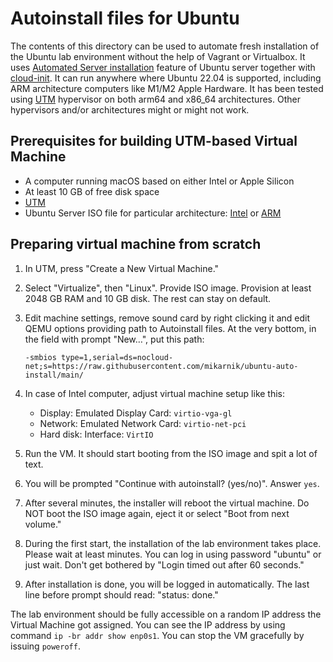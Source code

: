 Autoinstall files for Ubuntu
============================

The contents of this directory can be used to automate fresh installation
of the Ubuntu lab environment without the help of Vagrant or Virtualbox. It uses
[Automated Server
installation](https://ubuntu.com/server/docs/install/autoinstall) feature
of Ubuntu server together with [cloud-init](https://cloud-init.io/). It can
run anywhere where Ubuntu 22.04 is supported, including ARM architecture
computers like M1/M2 Apple Hardware. It has been tested using
[UTM](https://mac.getutm.app/) hypervisor on both arm64 and x86_64
architectures. Other hypervisors and/or architectures might or might not
work.

Prerequisites for building UTM-based Virtual Machine
----------------------------------------------------
 - A computer running macOS based on either Intel or Apple Silicon
 - At least 10 GB of free disk space
 - [UTM](https://mac.getutm.app/)
 - Ubuntu Server ISO file for particular architecture:
   [Intel](https://ubuntu.com/download/server) or
   [ARM](https://ubuntu.com/download/server/arm)

Preparing virtual machine from scratch
--------------------------------------

1. In UTM, press "Create a New Virtual Machine."
2. Select "Virtualize", then "Linux". Provide ISO image. Provision at least 2048
   GB RAM and 10 GB disk. The rest can stay on default.
3. Edit machine settings, remove sound card by right clicking it and edit QEMU
   options providing path to Autoinstall files. At the very bottom, in the field
   with prompt "New…", put this path:
   
   ```
   -smbios type=1,serial=ds=nocloud-net;s=https://raw.githubusercontent.com/mikarnik/ubuntu-auto-install/main/
   ```
4. In case of Intel computer, adjust virtual machine setup like this:
   - Display: Emulated Display Card: `virtio-vga-gl`
   - Network: Emulated Network Card: `virtio-net-pci`
   - Hard disk: Interface: `VirtIO`

5. Run the VM. It should start booting from the ISO image and spit a lot of
   text.
6. You will be prompted "Continue with autoinstall? (yes/no)". Answer `yes`.
7. After several minutes, the installer will reboot the virtual machine. Do NOT
   boot the ISO image again, eject it or select "Boot from next volume."
8. During the first start, the installation of the lab environment takes place.
   Please wait at least minutes. You can log in using password "ubuntu" or
   just wait. Don't get bothered by "Login timed out after 60 seconds."
9. After installation is done, you will be logged in automatically. The last
   line before prompt should read: "status: done."

The lab environment should be fully accessible on a random IP address the
Virtual Machine got assigned. You can see the IP address by using command
`ip -br addr show enp0s1`. You can stop the VM gracefully by issuing `poweroff`.
